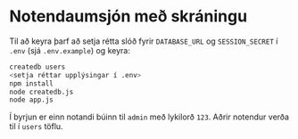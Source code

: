 # Notendaumsjón með skráningu

Til að keyra þarf að setja rétta slóð fyrir `DATABASE_URL` og `SESSION_SECRET` í `.env` (sjá `.env.example`) og keyra:

```bash
createdb users
<setja réttar upplýsingar í .env>
npm install
node createdb.js
node app.js
```

Í byrjun er einn notandi búinn til `admin` með lykilorð `123`. Aðrir notendur verða til í `users` töflu.
